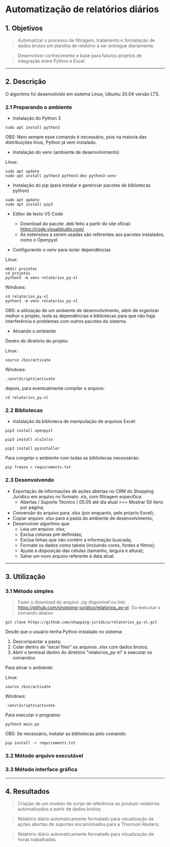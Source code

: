 # Automatização de relatórios diários

## **1. Objetivos**

> Automatizar o processo de filtragem, tratamento e formatação de dados brutos em planilha de relatório a ser entregue diariamente;

> Desenvolver conhecimento e base para futuros projetos de integração entre Python e Excel.

---------------
## **2. Descrição**

O algoritmo foi desenvolvido em sistema Linux, Ubuntu 20.04 versão LTS.

### **2.1 Preparando o ambiente**

- Instalação do Python 3

```
sudo apt install python3
```

OBS: Nem sempre esse comando é necessário, pois na maioria das distribuições linux, Python já vem instalado.

- Instalação do venv (ambiente de desenvolvimento)

Linux:
```
sudo apt update
sudo apt install python3 python3-dev python3-venv
```


- Instalação do pip (para instalar e gerenciar pacotes de bibliotecas python)

```
sudo apt update
sudo apt install pip3
```
- Editor de texto VS Code

   * Download do pacote .deb feito a partir do site oficial: https://code.visualstudio.com/
   * As extensões a serem usadas são referentes aos pacotes instalados, como o Openpyxl.

- Configurando o venv para isolar dependências

Linux:
```
mkdir projetos
cd projetos
python3 -m venv relatorios_py-xl
```

Windows:
```
cd relatorios_py-xl
python3 -m venv relatorios_py-xl
```

OBS: a utilização de um ambiente de desenvolvimento, além de organizar melhor o projeto, isola as dependências e bibliotecas para que não haja interferência e problemas com outros pacotes do sistema.

- Ativando o ambiente

Dentro do diretório do projeto:

Linux:
```
source /bin/activate
```

Windows:
```
.\env\Scripts\activate
```

depois, para eventualmente compilar o arquivo:

```
cd relatorios_py-xl
```

### **2.2 Bibliotecas**

- Instalação da biblioteca de manipulação de arquivos Excel:

```
pip3 install openpyxl
```

```
pip3 install xls2xlsx
```

```
pip3 install pyinstaller
```

Para congelar o ambiente com todas as bibliotecas necessárias:

```
pip freeze > requirements.txt
```

### **2.3 Desenvolvendo**

- Exportação de informações de ações abertas no CRM do Shopping Jurídico em arquivo no formato .xls, com filtragem específica:
    + Abertas / Suporte Técnico / 05.05 até dia atual >>> Mostrar 50 itens por página;
- Conversão do arquivo para .xlsx (por enquanto, pelo próprio Excel);
- Copiar arquivo .xlsx para a pasta do ambiente de desenvolvimento;
- Desenvolver algoritmo que:
    + Leia um arquivo .xlsx;
    + Exclua colunas pré-definidas;
    + Exclua linhas que não contém a informação buscada;
    + Formate os dados como tabela (incluindo cores, fontes e filtros);
    + Ajuste a disposição das células (tamanho, largura e altura);
    + Salve um novo arquivo referente à data atual.

----------------
## **3. Utilização**

### **3.1 Método simples**

> Fazer o download do arquivo .zip disponível no link: https://github.com/shopping-juridico/relatorios_py-xl. Ou executar o comando abaixo:

```
git clone https://github.com/shopping-juridico/relatorios_py-xl.git
```

Desde que o usuário tenha Python instalado no sistema:

1. Descompactar a pasta;
2. Colar dentro de "excel files" os arquivos .xlsx com dados brutos;
3. Abrir o terminal dentro do diretório "relatorios_py-xl" e executar os comandos:

Para ativar o ambiente:

Linux:
```
source /bin/activate
```

Windows:
```
.\env\Scripts\activate
```

Para executar o programa:

```
python3 main.py
```

OBS: Se necessário, instalar as bibliotecas pelo comando:

```
pip install -r requirements.txt
```

### **3.2 Método arquivo executável**


### **3.3 Método interface gráfica**

----------------
## **4. Resultados**

> Criação de um modelo de script de referência ao produzir relatórios automatizados a partir de dados brutos;

> Relatório diário automaticamente formatado para visualização de ações abertas de suportes encaminhados para a Thomson Reuters;

> Relatório diário automaticamente formatado para visualização de horas trabalhadas.
